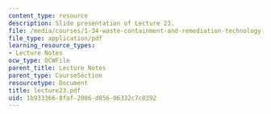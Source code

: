 ```yaml
---
content_type: resource
description: Slide presentation of Lecture 23.
file: /media/courses/1-34-waste-containment-and-remediation-technology-spring-2004/1b9333668faf2086d85606332c7c0392_lecture23.pdf
file_type: application/pdf
learning_resource_types:
- Lecture Notes
ocw_type: OCWFile
parent_title: Lecture Notes
parent_type: CourseSection
resourcetype: Document
title: lecture23.pdf
uid: 1b933366-8faf-2086-d856-06332c7c0392
---
```

